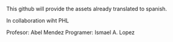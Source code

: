 This github will provide the assets already translated to spanish.

In collaboration wiht PHL 

Profesor: Abel Mendez 
Programer: Ismael A. Lopez

